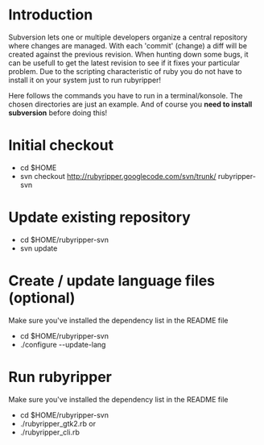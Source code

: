 # Introduction #

Subversion lets one or multiple developers organize a central repository where changes are managed. With each 'commit' (change) a diff will be created against the previous revision. When hunting down some bugs, it can be usefull to get the latest revision to see if it fixes your particular problem. Due to the scripting characteristic of ruby you do not have to install it on your system just to run rubyripper!

Here follows the commands you have to run in a terminal/konsole. The chosen directories are just an example. And of course you **need to install subversion** before doing this!

# Initial checkout #

  * cd $HOME
  * svn checkout http://rubyripper.googlecode.com/svn/trunk/ rubyripper-svn

# Update existing repository #

  * cd $HOME/rubyripper-svn
  * svn update

# Create / update language files (optional) #

Make sure you've installed the dependency list in the README file

  * cd $HOME/rubyripper-svn
  * ./configure --update-lang

# Run rubyripper #

Make sure you've installed the dependency list in the README file

  * cd $HOME/rubyripper-svn
  * ./rubyripper\_gtk2.rb
or
  * ./rubyripper\_cli.rb